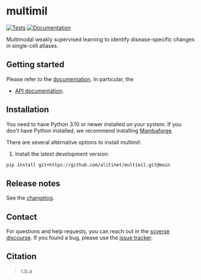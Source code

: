 # multimil

[![Tests][badge-tests]][link-tests]
[![Documentation][badge-docs]][link-docs]

[badge-tests]: https://img.shields.io/github/actions/workflow/status/alitinet/multimil/test.yaml?branch=main
[link-tests]: https://github.com/alitinet/multimil/actions/workflows/test.yml
[badge-docs]: https://img.shields.io/readthedocs/multimil

Multimodal weakly supervised learning to identify disease-specific changes in single-cell atlases.

## Getting started

Please refer to the [documentation][link-docs]. In particular, the

-   [API documentation][link-api].

## Installation

You need to have Python 3.10 or newer installed on your system. If you don't have
Python installed, we recommend installing [Mambaforge](https://github.com/conda-forge/miniforge#mambaforge).

There are several alternative options to install multimil:

<!--
1) Install the latest release of `multimil` from [PyPI][link-pypi]:

```bash
pip install multimil
```
-->

1. Install the latest development version:

```bash
pip install git+https://github.com/alitinet/multimil.git@main
```

## Release notes

See the [changelog][changelog].

## Contact

For questions and help requests, you can reach out in the [scverse discourse][scverse-discourse].
If you found a bug, please use the [issue tracker][issue-tracker].

## Citation

> t.b.a

[scverse-discourse]: https://discourse.scverse.org/
[issue-tracker]: https://github.com/alitinet/multimil/issues
[changelog]: https://multimil.readthedocs.io/latest/changelog.html
[link-docs]: https://multimil.readthedocs.io
[link-api]: https://multimil.readthedocs.io/latest/api.html
[link-pypi]: https://pypi.org/project/multimil
